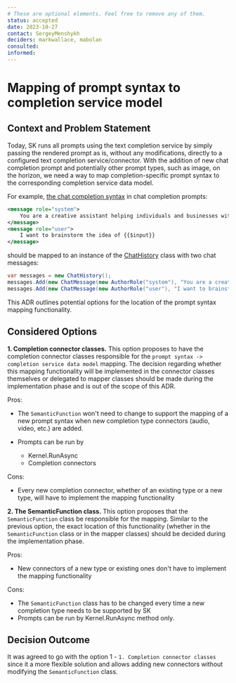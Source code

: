 ```yaml
---
# These are optional elements. Feel free to remove any of them.
status: accepted
date: 2023-10-27
contact: SergeyMenshykh
deciders: markwallace, mabolan
consulted: 
informed:
---
```

# Mapping of prompt syntax to completion service model

## Context and Problem Statement
Today, SK runs all prompts using the text completion service by simply passing the rendered prompt as is, without any modifications, directly to a configured text completion service/connector. With the addition of new chat completion prompt and potentially other prompt types, such as image, on the horizon, we need a way to map completion-specific prompt syntax to the corresponding completion service data model.

For example, [the chat completion syntax](https://github.com/microsoft/semantic-kernel/blob/main/docs/decisions/0014-chat-completion-roles-in-prompt.md) in chat completion prompts:
```xml
<message role="system">
    You are a creative assistant helping individuals and businesses with their innovative projects.
</message>
<message role="user">
    I want to brainstorm the idea of {{$input}}
</message>
```
should be mapped to an instance of the [ChatHistory](https://github.com/microsoft/semantic-kernel/blob/main/dotnet/src/SemanticKernel.Abstractions/AI/ChatCompletion/ChatHistory.cs) class with two chat messages:

```csharp
var messages = new ChatHistory();
messages.Add(new ChatMessage(new AuthorRole("system"), "You are a creative assistant helping individuals and businesses with their innovative projects."));
messages.Add(new ChatMessage(new AuthorRole("user"), "I want to brainstorm the idea of {{$input}}"));
```

This ADR outlines potential options for the location of the prompt syntax mapping functionality.

## Considered Options
**1. Completion connector classes.** This option proposes to have the completion connector classes responsible for the `prompt syntax -> completion service data model` mapping. The decision regarding whether this mapping functionality will be implemented in the connector classes themselves or delegated to mapper classes should be made during the implementation phase and is out of the scope of this ADR.

Pros:
 - The `SemanticFunction` won't need to change to support the mapping of a new prompt syntax when new completion type connectors (audio, video, etc.) are added.
 
 - Prompts can be run by
    - Kernel.RunAsync 
    - Completion connectors

Cons:
 - Every new completion connector, whether of an existing type or a new type, will have to implement the mapping functionality

**2. The SemanticFunction class.** This option proposes that the `SemanticFunction` class be responsible for the mapping. Similar to the previous option, the exact location of this functionality (whether in the `SemanticFunction` class or in the mapper classes) should be decided during the implementation phase.

Pros:
 - New connectors of a new type or existing ones don't have to implement the mapping functionality

Cons:
 - The `SemanticFunction` class has to be changed every time a new completion type needs to be supported by SK
 - Prompts can be run by Kernel.RunAsync method only.

## Decision Outcome
It was agreed to go with the option 1 - `1. Completion connector classes` since it a more flexible solution and allows adding new connectors without modifying the `SemanticFunction` class.